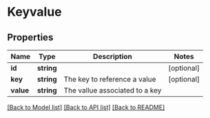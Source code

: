 # Keyvalue

## Properties
Name | Type | Description | Notes
------------ | ------------- | ------------- | -------------
**id** | **string** |  | [optional] 
**key** | **string** | The key to reference a value | [optional] 
**value** | **string** | The vallue associated to a key | 

[[Back to Model list]](../README.md#documentation-for-models) [[Back to API list]](../README.md#documentation-for-api-endpoints) [[Back to README]](../README.md)


